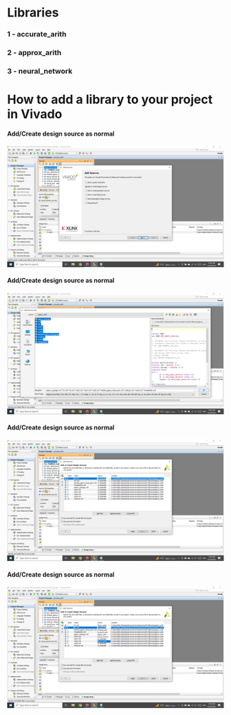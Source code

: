 # Libraries
### 1 - accurate_arith
### 2 - approx_arith
### 3 - neural_network

# How to add a library to your project in Vivado
#### Add/Create design source as normal
![](https://github.com/MinaAbdelmaseeh/Approximate-CNN/blob/main/Screenshot%20(50).png)
#### Add/Create design source as normal
![](https://github.com/MinaAbdelmaseeh/Approximate-CNN/blob/main/Screenshot%20(51).png)
#### Add/Create design source as normal
![](https://github.com/MinaAbdelmaseeh/Approximate-CNN/blob/main/Screenshot%20(52).png)
#### Add/Create design source as normal
![](https://github.com/MinaAbdelmaseeh/Approximate-CNN/blob/main/Screenshot%20(53).png)
